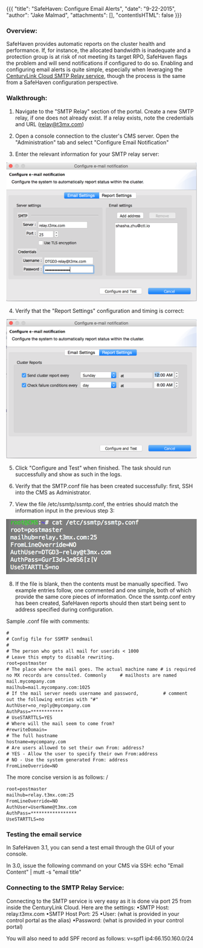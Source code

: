 {{{
  "title": "SafeHaven: Configure Email Alerts",
  "date": "9-22-2015",
  "author": "Jake Malmad",
  "attachments": [],
  "contentIsHTML": false
}}}

### Overview:

SafeHaven provides automatic reports on the cluster health and performance. If, for instance, the allocated bandwidth is inadequate and a protection group is at risk of not meeting its target RPO, SafeHaven flags the problem and will send notifications if configured to do so. Enabling and configuring email alerts is quite simple, especially when leveraging the [CenturyLink Cloud SMTP Relay service](../Mail/smtp-relay-services-simple.md), though the process is the same from a SafeHaven configuration perspective.

### Walkthrough:

1. Navigate to the "SMTP Relay" section of the portal. Create a new SMTP relay, if one does not already exist. If a relay exists, note the credentials and URL (relay@t3mx.com)

2. Open a console connection to the cluster's CMS server. Open the "Administration" tab and select "Configure Email Notification"

3. Enter the relevant information for your SMTP relay server:

 ![SafeHavenEmail](../images/safehaven-configure-email-alerts.PNG)

4. Verify that the "Report Settings" configuration and timing is correct:

 ![SafeHavenEmail1](../images/safehaven-configure-email-alerts-01.PNG)

5. Click "Configure and Test" when finished. The task should run successfully and show as such in the logs.

6. Verify that the SMTP.conf file has been created successfully: first, SSH into the CMS as Administrator.

7. View the file /etc/ssmtp/ssmtp.conf, the entries should match the information input in the previous step 3:

 ![SMTPconf](../images/safehaven-configure-email-alerts-02.PNG)

8. If the file is blank, then the contents must be manually specified. Two example entries follow, one commented and one simple, both of which provide the same core pieces of information. Once the ssmtp.conf entry has been created, SafeHaven reports should then start being sent to address specified during configuration.

Sample .conf file with comments:

```
#
# Config file for SSMTP sendmail
#
# The person who gets all mail for userids < 1000
# Leave this empty to disable rewriting.
root=postmaster
# The place where the mail goes. The actual machine name # is required no MX records are consulted. Commonly     # mailhosts are named mail.mycompany.com
mailhub=mail.mycompany.com:1025
# If the mail server needs username and password,         # comment out the following entries with "#"
AuthUser=no_reply@mycompany.com
AuthPass=************
# UseSTARTTLS=YES
# Where will the mail seem to come from?
#rewriteDomain=
# The full hostname
hostname=mycompany.com
# Are users allowed to set their own From: address?
# YES - Allow the user to specify their own From:address
# NO - Use the system generated From: address
FromLineOverride=NO
```

The more concise version is as follows:
/
```
root=postmaster
mailhub=relay.t3mx.com:25
FromLineOverride=NO
AuthUser=UserName@t3mx.com
AuthPass=*****************
UseSTARTTLS=no
```
### Testing the email service
In SafeHaven 3.1, you can send a test email through the GUI of your console.

In 3.0, issue the following command on your CMS via SSH: echo "Email Content" | mutt -s "email title" <receptient email addresses>

### Connecting to the SMTP Relay Service:

Connecting to the SMTP service is very easy as it is done via port 25 from inside the CenturyLink Cloud. Here are the settings:
•SMTP Host: relay.t3mx.com
•SMTP Host Port: 25
•User: (what is provided in your control portal as the alias)
•Password: (what is provided in your control portal)

You will also need to add SPF record as follows: v=spf1 ip4:66.150.160.0/24
